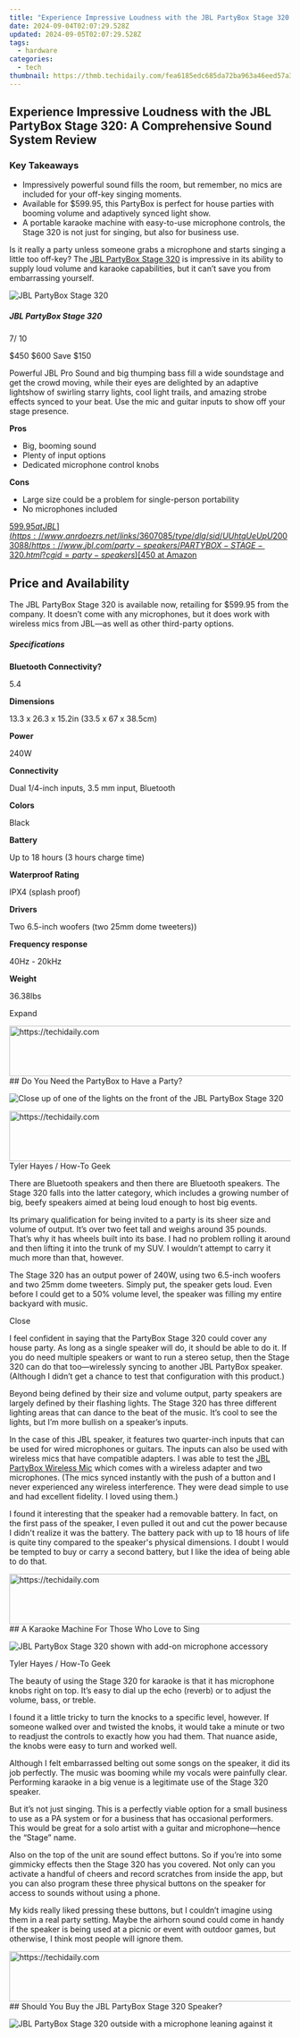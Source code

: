 ```yaml
---
title: "Experience Impressive Loudness with the JBL PartyBox Stage 320: A Comprehensive Sound System Review"
date: 2024-09-04T02:07:29.528Z
updated: 2024-09-05T02:07:29.528Z
tags:
  - hardware
categories:
  - tech
thumbnail: https://thmb.techidaily.com/fea6185edc685da72ba963a46eed57a3a71d461697393364ab3bd89b9977de72.jpg
---
```


## Experience Impressive Loudness with the JBL PartyBox Stage 320: A Comprehensive Sound System Review

### Key Takeaways

* Impressively powerful sound fills the room, but remember, no mics are included for your off-key singing moments.
* Available for $599.95, this PartyBox is perfect for house parties with booming volume and adaptively synced light show.
* A portable karaoke machine with easy-to-use microphone controls, the Stage 320 is not just for singing, but also for business use.

 Is it really a party unless someone grabs a microphone and starts singing a little too off-key? The [JBL PartyBox Stage 320](https://www.amazon.com/JBL-PartyBox-Stage-320-Telescopic/dp/B0CTD6V6S6?tag=hotoge-20&ascsubtag=UUhtgUeUpU2003088&asc%5Frefurl=https%3A%2F%2Fwww.howtogeek.com%2Fjbl-partybox-stage-320-review%2F&asc%5Fcampaign=Authority) is impressive in its ability to supply loud volume and karaoke capabilities, but it can’t save you from embarrassing yourself.

![JBL PartyBox Stage 320](https://static1.howtogeekimages.com/wordpress/wp-content/uploads/2024/05/cleanshot-2024-05-10-at-14-59-50-2x.png) 

#####  JBL PartyBox Stage 320

7/ 10 

$450 $600 Save $150 

Powerful JBL Pro Sound and big thumping bass fill a wide soundstage and get the crowd moving, while their eyes are delighted by an adaptive lightshow of swirling starry lights, cool light trails, and amazing strobe effects synced to your beat. Use the mic and guitar inputs to show off your stage presence.

**Pros** 
* Big, booming sound
* Plenty of input options
* Dedicated microphone control knobs

**Cons** 
* Large size could be a problem for single-person portability
* No microphones included

[$599.95 at JBL](https://www.anrdoezrs.net/links/3607085/type/dlg/sid/UUhtgUeUpU2003088/https://www.jbl.com/party-speakers/PARTYBOX-STAGE-320.html?cgid=party-speakers) [$450 at Amazon](https://www.amazon.com/JBL-PartyBox-Stage-320-Telescopic/dp/B0CTD6V6S6?tag=hotoge-20&ascsubtag=UUhtgUeUpU2003088&asc%5Frefurl=https%3A%2F%2Fwww.howtogeek.com%2Fjbl-partybox-stage-320-review%2F&asc%5Fcampaign=Authority) 

##  Price and Availability

 The JBL PartyBox Stage 320 is available now, retailing for $599.95 from the company. It doesn’t come with any microphones, but it does work with wireless mics from JBL—as well as other third-party options.

#####  Specifications

**Bluetooth Connectivity?** 

 5.4 

**Dimensions** 

 13.3 x 26.3 x 15.2in (33.5 x 67 x 38.5cm) 

**Power** 

 240W 

**Connectivity** 

 Dual 1/4-inch inputs, 3.5 mm input, Bluetooth 

**Colors** 

 Black 

**Battery** 

 Up to 18 hours (3 hours charge time) 

**Waterproof Rating** 

 IPX4 (splash proof) 

**Drivers** 

 Two 6.5-inch woofers (two 25mm dome tweeters)) 

**Frequency response** 

 40Hz - 20kHz 

**Weight** 

 36.38lbs 

Expand 

<!-- affiliate ads begin -->
<a href="https://aligracehair.sjv.io/c/5597632/1918666/19272" target="_top" id="1918666">
  <img src="//a.impactradius-go.com/display-ad/19272-1918666" border="0" alt="https://techidaily.com" width="728" height="90"/>
</a>
<img height="0" width="0" src="https://aligracehair.sjv.io/i/5597632/1918666/19272" style="position:absolute;visibility:hidden;" border="0" />
<!-- affiliate ads end -->
##  Do You Need the PartyBox to Have a Party?

![Close up of one of the lights on the front of the JBL PartyBox Stage 320](https://static1.howtogeekimages.com/wordpress/wp-content/uploads/wm/2024/05/close-up-of-one-of-the-lights-on-the-front-of-the-jbl-partybox-stage-320.JPG) 

<!-- affiliate ads begin -->
<a href="https://appsumo.8odi.net/c/5597632/2105874/7443" target="_top" id="2105874">
  <img src="//a.impactradius-go.com/display-ad/7443-2105874" border="0" alt="https://techidaily.com" width="728" height="90"/>
</a>
<img height="0" width="0" src="https://appsumo.8odi.net/i/5597632/2105874/7443" style="position:absolute;visibility:hidden;" border="0" />
<!-- affiliate ads end -->
Tyler Hayes / How-To Geek

 There are Bluetooth speakers and then there are Bluetooth speakers. The Stage 320 falls into the latter category, which includes a growing number of big, beefy speakers aimed at being loud enough to host big events.

 Its primary qualification for being invited to a party is its sheer size and volume of output. It’s over two feet tall and weighs around 35 pounds. That’s why it has wheels built into its base. I had no problem rolling it around and then lifting it into the trunk of my SUV. I wouldn’t attempt to carry it much more than that, however.

 The Stage 320 has an output power of 240W, using two 6.5-inch woofers and two 25mm dome tweeters. Simply put, the speaker gets loud. Even before I could get to a 50% volume level, the speaker was filling my entire backyard with music.

Close 

 I feel confident in saying that the PartyBox Stage 320 could cover any house party. As long as a single speaker will do, it should be able to do it. If you do need multiple speakers or want to run a stereo setup, then the Stage 320 can do that too—wirelessly syncing to another JBL PartyBox speaker. (Although I didn’t get a chance to test that configuration with this product.)

 Beyond being defined by their size and volume output, party speakers are largely defined by their flashing lights. The Stage 320 has three different lighting areas that can dance to the beat of the music. It’s cool to see the lights, but I’m more bullish on a speaker’s inputs.

 In the case of this JBL speaker, it features two quarter-inch inputs that can be used for wired microphones or guitars. The inputs can also be used with wireless mics that have compatible adapters. I was able to test the [JBL PartyBox Wireless Mic](https://www.anrdoezrs.net/links/3607085/type/dlg/sid/UUhtgUeUpU2003088/https://www.jbl.com/partybox-speakers/PARTYBOX-WIRELESS-MIC.html) which comes with a wireless adapter and two microphones. (The mics synced instantly with the push of a button and I never experienced any wireless interference. They were dead simple to use and had excellent fidelity. I loved using them.)

 I found it interesting that the speaker had a removable battery. In fact, on the first pass of the speaker, I even pulled it out and cut the power because I didn't realize it was the battery. The battery pack with up to 18 hours of life is quite tiny compared to the speaker's physical dimensions. I doubt I would be tempted to buy or carry a second battery, but I like the idea of being able to do that.

<!-- affiliate ads begin -->
<a href="https://appsumo.8odi.net/c/5597632/2123740/7443" target="_top" id="2123740">
  <img src="//a.impactradius-go.com/display-ad/7443-2123740" border="0" alt="https://techidaily.com" width="728" height="90"/>
</a>
<img height="0" width="0" src="https://appsumo.8odi.net/i/5597632/2123740/7443" style="position:absolute;visibility:hidden;" border="0" />
<!-- affiliate ads end -->
##  A Karaoke Machine For Those Who Love to Sing

![JBL PartyBox Stage 320 shown with add-on microphone accessory](https://static1.howtogeekimages.com/wordpress/wp-content/uploads/wm/2024/05/jbl-partybox-stage-320-shown-with-add-on-microphone-accessory.JPG) 

Tyler Hayes / How-To Geek

 The beauty of using the Stage 320 for karaoke is that it has microphone knobs right on top. It’s easy to dial up the echo (reverb) or to adjust the volume, bass, or treble.

 I found it a little tricky to turn the knocks to a specific level, however. If someone walked over and twisted the knobs, it would take a minute or two to readjust the controls to exactly how you had them. That nuance aside, the knobs were easy to turn and worked well.

 Although I felt embarrassed belting out some songs on the speaker, it did its job perfectly. The music was booming while my vocals were painfully clear. Performing karaoke in a big venue is a legitimate use of the Stage 320 speaker.

 But it’s not just singing. This is a perfectly viable option for a small business to use as a PA system or for a business that has occasional performers. This would be great for a solo artist with a guitar and microphone—hence the “Stage” name.

 Also on the top of the unit are sound effect buttons. So if you’re into some gimmicky effects then the Stage 320 has you covered. Not only can you activate a handful of cheers and record scratches from inside the app, but you can also program these three physical buttons on the speaker for access to sounds without using a phone.

 My kids really liked pressing these buttons, but I couldn’t imagine using them in a real party setting. Maybe the airhorn sound could come in handy if the speaker is being used at a picnic or event with outdoor games, but otherwise, I think most people will ignore them.

<!-- affiliate ads begin -->
<a href="https://aligracehair.sjv.io/c/5597632/1896546/19272" target="_top" id="1896546">
  <img src="//a.impactradius-go.com/display-ad/19272-1896546" border="0" alt="https://techidaily.com" width="728" height="90"/>
</a>
<img height="0" width="0" src="https://aligracehair.sjv.io/i/5597632/1896546/19272" style="position:absolute;visibility:hidden;" border="0" />
<!-- affiliate ads end -->
##  Should You Buy the JBL PartyBox Stage 320 Speaker?

![JBL PartyBox Stage 320 outside with a microphone leaning against it](https://static1.howtogeekimages.com/wordpress/wp-content/uploads/wm/2024/05/jbl-partybox-stage-320-outside-with-a-microphone-leaning-against-it.JPG) 

<!-- affiliate ads begin -->
<span id="2135472">
					<video width="864" height="1536" style="cursor:pointer"
           poster="//a.impactradius-go.com/display-clicktoplayimage/2135472.png"
           onclick="if(!this.playClicked){this.play();this.setAttribute('controls',true);this.playClicked=true;}">
	   <source src="//a.impactradius-go.com/display-ad/18498-2135472">
	   <img src="//a.impactradius-go.com/display-clicktoplayimage/2135472.png" style="border: none; height: 100%; width: 100%; object-fit: contain">
	</video>
	<div style="width:540px;text-align:center"><a href="javascript:window.open(decodeURIComponent('https%3A%2F%2Funicoeye.pxf.io%2Fc%2F5597632%2F2135472%2F18498'), '_blank');void(0);">Click here</a></div>
</span>
<img height="0" width="0" src="https://imp.pxf.io/i/5597632/2135472/18498" style="position:absolute;visibility:hidden;" border="0" />
<!-- affiliate ads end -->
Tyler Hayes / How-To Geek

 It feels a little obvious to say, but the [JBL PartyBox Stage 320](https://www.amazon.com/JBL-PartyBox-Stage-320-Telescopic/dp/B0CTD6V6S6?tag=hotoge-20&ascsubtag=UUhtgUeUpU2003088&asc%5Frefurl=https%3A%2F%2Fwww.howtogeek.com%2Fjbl-partybox-stage-320-review%2F&asc%5Fcampaign=Authority) is a serious speaker. A fun one, but it’s still all business. If you’re not hosting events regularly or throwing raging karaoke parties, I would probably steer you to the Club 120 or the On-The-Go Essential, both of which come in under $400.

 I can think of a lot of small businesses, hobbyists, or other people who are beyond entry-level gear but who don’t really need professional gear and the Stage 320 is perfect for them. Overall, I’m bullish on the Stage 320\. It has a healthy amount of features with good access to physical controls. But importantly, it just rocked. It’s loud and powerful but still sounded crisp and clear. It could be a workhorse for you.

![JBL PartyBox Stage 320](https://static1.howtogeekimages.com/wordpress/wp-content/uploads/2024/05/cleanshot-2024-05-10-at-14-59-50-2x.png) 

<!-- affiliate ads begin -->
<a href="https://appsumo.8odi.net/c/5597632/2030385/7443" target="_top" id="2030385">
  <img src="//a.impactradius-go.com/display-ad/7443-2030385" border="0" alt="https://techidaily.com" width="728" height="90"/>
</a>
<img height="0" width="0" src="https://appsumo.8odi.net/i/5597632/2030385/7443" style="position:absolute;visibility:hidden;" border="0" />
<!-- affiliate ads end -->
#####  JBL PartyBox Stage 320

7/ 10 

$450 $600 Save $150 

Powerful JBL Pro Sound and big thumping bass fill a wide soundstage and get the crowd moving, while their eyes are delighted by an adaptive lightshow of swirling starry lights, cool light trails, and amazing strobe effects synced to your beat. Use the mic and guitar inputs to show off your stage presence.

[$599.95 at JBL](https://www.anrdoezrs.net/links/3607085/type/dlg/sid/UUhtgUeUpU2003088/https://www.jbl.com/party-speakers/PARTYBOX-STAGE-320.html?cgid=party-speakers) [$450 at Amazon](https://www.amazon.com/JBL-PartyBox-Stage-320-Telescopic/dp/B0CTD6V6S6?tag=hotoge-20&ascsubtag=UUhtgUeUpU2003088&asc%5Frefurl=https%3A%2F%2Fwww.howtogeek.com%2Fjbl-partybox-stage-320-review%2F&asc%5Fcampaign=Authority)

<ins class="adsbygoogle"
     style="display:block"
     data-ad-format="autorelaxed"
     data-ad-client="ca-pub-7571918770474297"
     data-ad-slot="1223367746"></ins>



<ins class="adsbygoogle"
     style="display:block"
     data-ad-client="ca-pub-7571918770474297"
     data-ad-slot="8358498916"
     data-ad-format="auto"
     data-full-width-responsive="true"></ins>

<span class="atpl-alsoreadstyle">Also read:</span>
<div><ul>
<li><a href="https://extra-skills.techidaily.com/new-mastering-selfies-on-iphone-try-these-best-free-enhancers/"><u>[New] Mastering Selfies on iPhone? Try These Best Free Enhancers</u></a></li>
<li><a href="https://fox-links.techidaily.com/updated-in-2024-navigating-past-moments-using-android-videos/"><u>[Updated] In 2024, Navigating Past Moments Using Android Videos</u></a></li>
<li><a href="https://facebook-record-videos.techidaily.com/updated-innovative-audio-enhancements-for-youtube-creators/"><u>[Updated] Innovative Audio Enhancements for YouTube Creators</u></a></li>
<li><a href="https://fox-glue.techidaily.com/updated-prime-pictures-visuals-for-livestream-excellence-for-2024/"><u>[Updated] Prime Pictures  Visuals for Livestream Excellence for 2024</u></a></li>
<li><a href="https://remote-screen-capture.techidaily.com/2024-approved-seamless-transition-to-using-a-virtual-whiteboard-on-zoom-platforms/"><u>2024 Approved  Seamless Transition to Using a Virtual Whiteboard on Zoom Platforms</u></a></li>
<li><a href="https://tech-hub.techidaily.com/decoding-the-capabilities-of-claude-2/"><u>Decoding the Capabilities of Claude 2</u></a></li>
<li><a href="https://hardware-help.techidaily.com/delving-into-technology-with-toms-hardware-expertise/"><u>Delving Into Technology with Tom's Hardware Expertise</u></a></li>
<li><a href="https://hardware-help.techidaily.com/1722960957445-download-and-enhance-your-dell-screen-with-effortless-driver-updates/"><u>Download and Enhance Your Dell Screen with Effortless Driver Updates!</u></a></li>
<li><a href="https://hardware-help.techidaily.com/download-driver-software-for-ricoh-mp-c3003-free-and-easy/"><u>Download Driver Software for Ricoh MP C3003 - Free and Easy</u></a></li>
<li><a href="https://hardware-help.techidaily.com/easy-installation-updated-drivers-for-the-hp-officejet-inkjet-4650-on-window-operating-systems/"><u>Easy Installation: Updated Drivers for the HP OfficeJet Inkjet 4650 on Window Operating Systems</u></a></li>
<li><a href="https://hardware-help.techidaily.com/find-the-newest-compatible-driver-packages-for-your-nvidia-quadro-rtx-8000-on-windows-os/"><u>Find the Newest Compatible Driver Packages for Your Nvidia Quadro RTX 8000 on Windows OS</u></a></li>
<li><a href="https://vp-tips.techidaily.com/garder-une-qualite-optimale-guide-complet-a-lecran-pour-transferer-votre-contenu-dvd/"><u>Garder Une Qualité Optimale : Guide Complet À L'Écran Pour Transférer Votre Contenu DVD.</u></a></li>
<li><a href="https://hardware-help.techidaily.com/geforce-rtx-3080-drivers-installation-guide-for-windows-10-8-and-7-users/"><u>GeForce RTX 3080 Drivers: Installation Guide for Windows 10, 8 & 7 Users</u></a></li>
<li><a href="https://hardware-help.techidaily.com/get-fast-and-secure-epson-scanner-drivers-downloads-at-your-fingertps/"><u>Get Fast and Secure Epson Scanner Drivers: Downloads at Your Fingertps</u></a></li>
<li><a href="https://extra-lessons.techidaily.com/giggle-guide-quick-tips-for-meme-artistry/"><u>Giggle Guide  Quick Tips for Meme Artistry</u></a></li>
<li><a href="https://bypass-frp.techidaily.com/in-2024-step-by-step-tutorial-how-to-bypass-vivo-g2-frp-by-drfone-android/"><u>In 2024, Step-by-Step Tutorial How To Bypass Vivo G2 FRP</u></a></li>
<li><a href="https://phone-solutions.techidaily.com/in-2024-what-is-fake-gps-location-pro-and-is-it-good-on-oneplus-nord-ce-3-5g-drfone-by-drfone-virtual-android/"><u>In 2024, What is Fake GPS Location Pro and Is It Good On OnePlus Nord CE 3 5G? | Dr.fone</u></a></li>
<li><a href="https://hardware-help.techidaily.com/install-nvidias-geforce-rtx-3060-ti-driver-on-your-windows-11-pc-now/"><u>Install NVIDIA's GeForce RTX 3060 Ti Driver on Your Windows 11 PC Now</u></a></li>
<li><a href="https://hardware-help.techidaily.com/intel-13th-gen-processors-face-significant-return-challenges-retailers-report-a-surge-in-rmas-over-amd/"><u>Intel 13Th Gen Processors Face Significant Return Challenges: Retailers Report a Surge in RMAs Over AMD</u></a></li>
<li><a href="https://ai-video-apps.techidaily.com/new-in-2024-why-final-cut-pro-beats-final-cut-express/"><u>New In 2024, Why Final Cut Pro Beats Final Cut Express?</u></a></li>
<li><a href="https://hardware-help.techidaily.com/official-hp-deskjet-2700-all-in-one-printer-drivers-updated-guide-free/"><u>Official HP Deskjet 2700 All-in-One Printer Drivers: Updated Guide [Free]</u></a></li>
<li><a href="https://extra-tips.techidaily.com/photo-story-platinum-best-photo-movie-story-maker-wondershare/"><u>Photo Story Platinum - Best Photo Movie Story Maker | Wondershare</u></a></li>
<li><a href="https://hardware-help.techidaily.com/quick-and-easy-asus-z370-e-driver-downloads-enhanced-performance-and-stability/"><u>Quick & Easy ASUS Z370-E Driver Downloads: Enhanced Performance and Stability</u></a></li>
<li><a href="https://hardware-help.techidaily.com/quick-and-simple-guide-to-updating-your-lenovo-t420-drivers-on-windows-pcs/"><u>Quick and Simple Guide to Updating Your Lenovo T420 Drivers on Windows PCs</u></a></li>
<li><a href="https://hardware-help.techidaily.com/resolved-fixing-dts-audio-not-available-on-your-selected-sound-hardware/"><u>Resolved: Fixing 'DTS Audio Not Available' On Your Selected Sound Hardware</u></a></li>
<li><a href="https://hardware-help.techidaily.com/step-by-step-solution-for-when-your-usb-sticks-are-ignored-by-windows-10/"><u>Step-by-Step Solution for When Your USB Sticks Are Ignored by Windows 10</u></a></li>
<li><a href="https://hardware-help.techidaily.com/streamlined-guide-to-amd-radeon-rx-groovy-gaming-experience-with-updated-drivers/"><u>Streamlined Guide to AMD Radeon RX Groovy Gaming Experience with Updated Drivers!</u></a></li>
<li><a href="https://hardware-help.techidaily.com/toms-tech-review-in-depth-hardware-analysis/"><u>Tom's Tech Review: In-Depth Hardware Analysis</u></a></li>
<li><a href="https://techidaily.com/turn-off-screen-lock-nubia-red-magic-9-proplus-by-drfone-android-unlock-android-unlock/"><u>Turn Off Screen Lock - Nubia Red Magic 9 Pro+</u></a></li>
<li><a href="https://hardware-help.techidaily.com/1722967167762-ultimate-compatibility-with-your-devices-update-tp-link-tl-ub400-bluetooth-adapter-driver-here/"><u>Ultimate Compatibility with Your Devices: Update TP-Link TL-UB400 Bluetooth Adapter Driver Here!</u></a></li>
<li><a href="https://hardware-help.techidaily.com/unveiling-digital-secrets-with-tom-a-deep-dive-into-hardware-tech/"><u>Unveiling Digital Secrets with Tom: A Deep Dive Into Hardware Tech</u></a></li>
<li><a href="https://hardware-help.techidaily.com/usb-serial-converter-driver-update-tutorial-easy-steps-inside/"><u>USB Serial Converter Driver Update Tutorial – Easy Steps Inside</u></a></li>
<li><a href="https://fake-location.techidaily.com/will-ispoofer-update-on-infinix-note-30-drfone-by-drfone-virtual-android/"><u>Will iSpoofer update On Infinix Note 30 | Dr.fone</u></a></li>
</ul></div>
